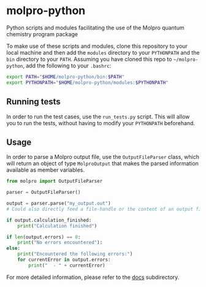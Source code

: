 # molpro-python
Python scripts and modules facilitating the use of the Molpro quantum chemistry program package

To make use of these scripts and modules, clone this repository to your local machine and then add the `modules` directory to your `PYTHONPATH` and
the `bin` directory to your `PATH`. Assuming you have cloned this repo to `~/molpro-python`, add the following to your `.bashrc`:
```bash
export PATH="$HOME/molpro-python/bin:$PATH"
export PYTHONPATH="$HOME/molpro-python/modules:$PYTHONPATH"
```

## Running tests

In order to run the test cases, use the `run_tests.py` script. This will allow you to run the tests, without having to modify your `PYTHONPATH`
beforehand.


## Usage

In order to parse a Molpro output file, use the `OutputFileParser` class, which will return an object of type `MolproOutput` that makes the parsed
information available as member variables.
```python
from molpro import OutputFileParser

parser = OutputFileParser()

output = parser.parse("my_output.out")
# Could also directly feed a file-handle or the content of an output file as a string into this method

if output.calculation_finished:
    print("Calculation finished")

if len(output.errors) == 0:
	print("No errors encountered"):
else:
	print("Encountered the following errors:")
	for currentError in output.errors:
		print("  - " + currentError)
```

For more detailed information, please refer to the [docs](docs/) subdirectory.

